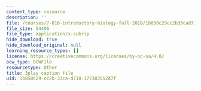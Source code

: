 ```yaml
---
content_type: resource
description: ''
file: /courses/7-016-introductory-biology-fall-2018/1b850c29cc2b33cad718177383552d7f_LhbtCTwtdDU.srt
file_size: 54496
file_type: application/x-subrip
hide_download: true
hide_download_original: null
learning_resource_types: []
license: https://creativecommons.org/licenses/by-nc-sa/4.0/
ocw_type: OCWFile
resourcetype: Other
title: 3play caption file
uid: 1b850c29-cc2b-33ca-d718-177383552d7f
---
```

